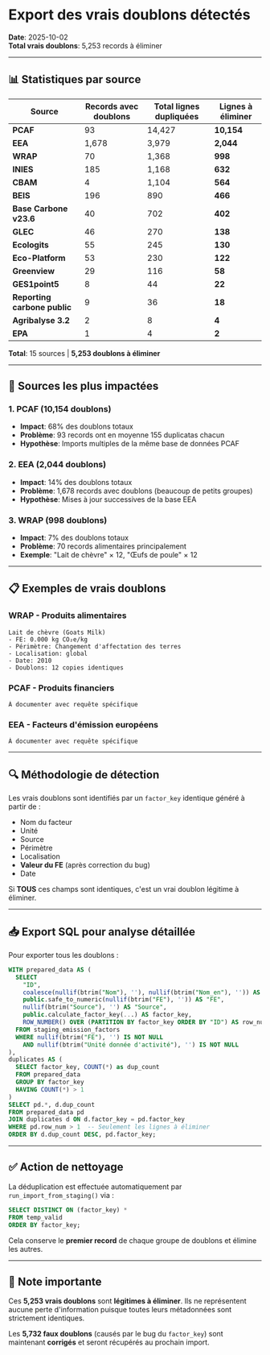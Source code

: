 # Export des vrais doublons détectés

**Date**: 2025-10-02  
**Total vrais doublons**: 5,253 records à éliminer

---

## 📊 Statistiques par source

| Source | Records avec doublons | Total lignes dupliquées | Lignes à éliminer |
|--------|----------------------|------------------------|-------------------|
| **PCAF** | 93 | 14,427 | **10,154** |
| **EEA** | 1,678 | 3,979 | **2,044** |
| **WRAP** | 70 | 1,368 | **998** |
| **INIES** | 185 | 1,168 | **632** |
| **CBAM** | 4 | 1,104 | **564** |
| **BEIS** | 196 | 890 | **466** |
| **Base Carbone v23.6** | 40 | 702 | **402** |
| **GLEC** | 46 | 270 | **138** |
| **Ecologits** | 55 | 245 | **130** |
| **Eco-Platform** | 53 | 230 | **122** |
| **Greenview** | 29 | 116 | **58** |
| **GES1point5** | 8 | 44 | **22** |
| **Reporting carbone public** | 9 | 36 | **18** |
| **Agribalyse 3.2** | 2 | 8 | **4** |
| **EPA** | 1 | 4 | **2** |

**Total**: 15 sources | **5,253 doublons à éliminer**

---

## 🎯 Sources les plus impactées

### 1. PCAF (10,154 doublons)
- **Impact**: 68% des doublons totaux
- **Problème**: 93 records ont en moyenne 155 duplicatas chacun
- **Hypothèse**: Imports multiples de la même base de données PCAF

### 2. EEA (2,044 doublons)
- **Impact**: 14% des doublons totaux
- **Problème**: 1,678 records avec doublons (beaucoup de petits groupes)
- **Hypothèse**: Mises à jour successives de la base EEA

### 3. WRAP (998 doublons)
- **Impact**: 7% des doublons totaux
- **Problème**: 70 records alimentaires principalement
- **Exemple**: "Lait de chèvre" × 12, "Œufs de poule" × 12

---

## 📋 Exemples de vrais doublons

### WRAP - Produits alimentaires
```
Lait de chèvre (Goats Milk)
- FE: 0.000 kg CO₂e/kg
- Périmètre: Changement d'affectation des terres
- Localisation: global
- Date: 2010
- Doublons: 12 copies identiques
```

### PCAF - Produits financiers
```
À documenter avec requête spécifique
```

### EEA - Facteurs d'émission européens
```
À documenter avec requête spécifique
```

---

## 🔍 Méthodologie de détection

Les vrais doublons sont identifiés par un `factor_key` identique généré à partir de :
- Nom du facteur
- Unité
- Source
- Périmètre
- Localisation
- **Valeur du FE** (après correction du bug)
- Date

Si **TOUS** ces champs sont identiques, c'est un vrai doublon légitime à éliminer.

---

## 📥 Export SQL pour analyse détaillée

Pour exporter tous les doublons :

```sql
WITH prepared_data AS (
  SELECT
    "ID",
    coalesce(nullif(btrim("Nom"), ''), nullif(btrim("Nom_en"), '')) AS "Nom",
    public.safe_to_numeric(nullif(btrim("FE"), '')) AS "FE",
    nullif(btrim("Source"), '') AS "Source",
    public.calculate_factor_key(...) AS factor_key,
    ROW_NUMBER() OVER (PARTITION BY factor_key ORDER BY "ID") AS row_num
  FROM staging_emission_factors
  WHERE nullif(btrim("FE"), '') IS NOT NULL
    AND nullif(btrim("Unité donnée d'activité"), '') IS NOT NULL
),
duplicates AS (
  SELECT factor_key, COUNT(*) as dup_count
  FROM prepared_data
  GROUP BY factor_key
  HAVING COUNT(*) > 1
)
SELECT pd.*, d.dup_count
FROM prepared_data pd
JOIN duplicates d ON d.factor_key = pd.factor_key
WHERE pd.row_num > 1  -- Seulement les lignes à éliminer
ORDER BY d.dup_count DESC, pd.factor_key;
```

---

## ✅ Action de nettoyage

La déduplication est effectuée automatiquement par `run_import_from_staging()` via :
```sql
SELECT DISTINCT ON (factor_key) *
FROM temp_valid
ORDER BY factor_key;
```

Cela conserve le **premier record** de chaque groupe de doublons et élimine les autres.

---

## 📌 Note importante

Ces **5,253 vrais doublons** sont **légitimes à éliminer**. Ils ne représentent aucune perte d'information puisque toutes leurs métadonnées sont strictement identiques.

Les **5,732 faux doublons** (causés par le bug du `factor_key`) sont maintenant **corrigés** et seront récupérés au prochain import.

